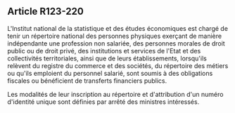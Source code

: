 Article R123-220
----
L'Institut national de la statistique et des études économiques est chargé de
tenir un répertoire national des personnes physiques exerçant de manière
indépendante une profession non salariée, des personnes morales de droit public
ou de droit privé, des institutions et services de l'Etat et des collectivités
territoriales, ainsi que de leurs établissements, lorsqu'ils relèvent du
registre du commerce et des sociétés, du répertoire des métiers ou qu'ils
emploient du personnel salarié, sont soumis à des obligations fiscales ou
bénéficient de transferts financiers publics.

Les modalités de leur inscription au répertoire et d'attribution d'un numéro
d'identité unique sont définies par arrêté des ministres intéressés.
